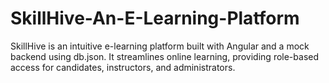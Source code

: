# SkillHive-An-E-Learning-Platform
SkillHive is an intuitive e-learning platform built with Angular and a mock backend using db.json. It streamlines online learning, providing role-based access for candidates, instructors, and administrators.
